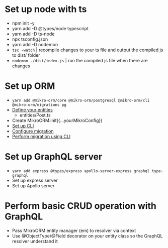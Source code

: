 # Set up node with ts
* npm init -y
* yarn add -D @types/node typescript
* yarn add -D ts-node
* npx tsconfig.json
* yarn add -D nodemon
* `tsc -watch` | recompile changes to your ts file and output the compiled js to dist/ folder
* `nodemon ./dist/index.js` |  run the compiled js file when there are changes

# Set up ORM
* `yarn add @mikro-orm/core @mikro-orm/postgresql @mikro-orm/cli @mikro-orm/migrations pg`
* [Define your entities](https://mikro-orm.io/docs/defining-entities#classes-and-decorators)
  * entities/Post.ts
* Create MikroORM.init({...yourMikroConfig})
* [Set up CLI](https://mikro-orm.io/docs/4.3/installation#setting-up-the-commandline-tool)
* [Configure migration](https://mikro-orm.io/docs/migrations/#configuration)
* [Perform migration using CLI](https://mikro-orm.io/docs/migrations/#using-via-cli)

# Set up GraphQL server
* `yarn add express @types/express apollo-server-express graphql type-graphql`
* Set up express server
* Set up Apollo server

# Perform basic CRUD operation with GraphQL
* Pass MikroORM entity manager (em) to resolver via context
* Use @ObjectType/@Field decorator on your entity class so the GraphQL resolver understand it